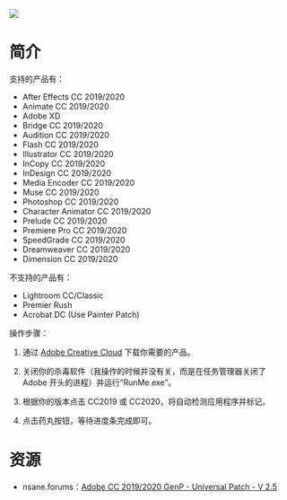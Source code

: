 ![](https://www.nsaneforums.com/uploads/monthly_2019_11/GenP-2-edited.jpg.132e9488c1c368e76c70b1104b26c0da.jpg)

# 简介

支持的产品有：

* After Effects CC 2019/2020
* Animate CC 2019/2020
* Adobe XD
* Bridge CC 2019/2020
* Audition CC 2019/2020
* Flash CC 2019/2020
* Illustrator CC 2019/2020
* InCopy CC 2019/2020
* InDesign CC 2019/2020
* Media Encoder CC 2019/2020
* Muse CC 2019/2020
* Photoshop CC 2019/2020
* Character Animator CC 2019/2020
* Prelude CC 2019/2020
* Premiere Pro CC 2019/2020
* SpeedGrade CC 2019/2020
* Dreamweaver CC 2019/2020
* Dimension CC 2019/2020

不支持的产品有：

* Lightroom CC/Classic 
* Premier Rush
* Acrobat DC (Use Painter Patch)

操作步骤：

1. 通过 [Adobe Creative Cloud](https://www.adobe.com/cn/creativecloud/catalog/desktop.html) 下载你需要的产品。

2. 关闭你的杀毒软件（我操作的时候并没有关，而是在任务管理器关闭了 Adobe 开头的进程）并运行“RunMe.exe”。

3. 根据你的版本点击 CC2019 或 CC2020，将自动检测应用程序并标记。

4. 点击药丸按钮，等待进度条完成即可。

# 资源

* nsane.forums：[Adobe CC 2019/2020 GenP - Universal Patch - V 2.5](https://www.nsaneforums.com/topic/370329-adobe-cc-20192020-genp-universal-patch-v-25)
